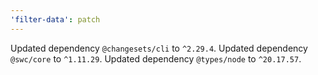 ```yaml
---
'filter-data': patch
---
```


Updated dependency `@changesets/cli` to `^2.29.4`.
Updated dependency `@swc/core` to `^1.11.29`.
Updated dependency `@types/node` to `^20.17.57`.
